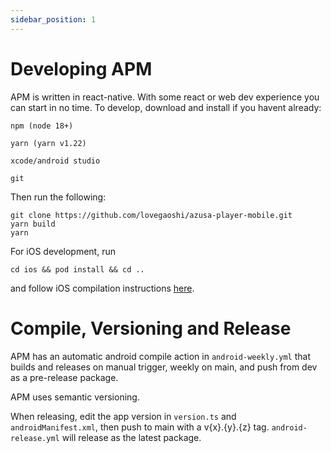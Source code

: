 ```yaml
---
sidebar_position: 1
---
```


# Developing APM

APM is written in react-native. With some react or web dev experience you can start in no time. To develop, download and install if you havent already:

`npm (node 18+)`

`yarn (yarn v1.22)`

`xcode/android studio`

`git`

Then run the following:

```
git clone https://github.com/lovegaoshi/azusa-player-mobile.git
yarn build
yarn
```

For iOS development, run

`cd ios && pod install && cd ..`

and follow iOS compilation instructions [here](https://github.com/lovegaoshi/azusa-player-mobile/issues/34).

# Compile, Versioning and Release

APM has an automatic android compile action in `android-weekly.yml` that builds and releases on manual trigger, weekly on main, and push from dev as a pre-release package.

APM uses semantic versioning.

When releasing, edit the app version in `version.ts` and `androidManifest.xml`, then push to main with a v{x}.{y}.{z} tag. `android-release.yml` will release as the latest package.
